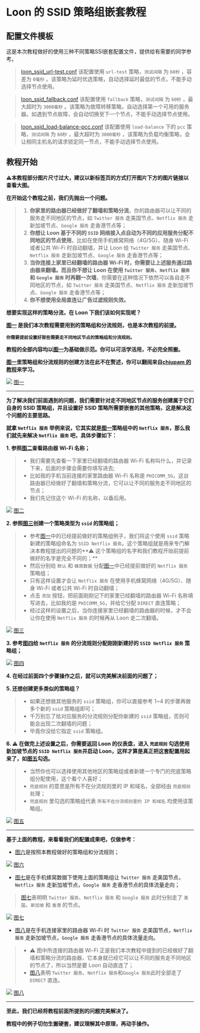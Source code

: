 # Loon 的 SSID 策略组嵌套教程

## 配置文件模板
这是本次教程做好的使用三种不同策略SSI嵌套配置文件，提供给有需要的同学参考。

> [loon_ssid_url-test.conf](https://raw.githubusercontent.com/ArriettyQAQ/loon_tutorial/main/conf/loon_ssid_url-test.conf) 该配置使用 `url-test` 策略，`测试间隔` 为 `60秒` ，容差为 `0毫秒` 。该策略为延时优选策略，自动选择延时最低的节点，不能手动选择节点使用。

> [loon_ssid_fallback.conf](https://raw.githubusercontent.com/ArriettyQAQ/loon_tutorial/main/conf/loon_ssid_fallback.conf) 该配置使用 `fallback` 策略，`测试间隔` 为 `60秒` ，最大超时为 `3000毫秒` 。该策略为故障转移策略，自动选择第一个可用的服务器。如遇到节点故障，会自动切换至下一个节点，不能手动选择节点使用。

> [loon_ssid_load-balance-pcc.conf](https://raw.githubusercontent.com/ArriettyQAQ/loon_tutorial/main/conf/loon_ssid_load-balance-pcc.conf) 该配置使用 `load-balance` 下的 `pcc` 策略，`测试间隔` 为 `60秒` ，最大超时为 `3000毫秒` ，该策略为负载均衡策略，会让相同主机名的请求锁定同一节点，不能手动选择节点使用。


## 教程开始
**⚠本教程部分图片尺寸过大，建议以新标签页的方式打开图片下方的图片链接以查看大图。**

**在开始这个教程之前，我们先抛出一个问题。**
> 1. **你家里的路由器已经做好了翻墙和策略分流**，你的路由器可以让不同的服务走不同地区的节点，如 `Twitter 服务` 走美国节点、`Netflix 服务` 走新加坡节点、`Google 服务` 走香港节点等；
> 2. **你想让 Loon 基于不同的 `SSID` 网络接入点自动为不同的应用服务分配不同地区的节点使用**，比如在使用手机蜂窝网络（4G/5G）、随身 Wi-Fi 或者公共 Wi-Fi 时自动翻墙，并让 Loon 给 `Twitter 服务` 走美国节点、`Netflix 服务` 走新加坡节点、`Google 服务` 走香港节点等；
> 3. **当你连接上家里已经翻墙的路由器 Wi-Fi 时，你需要让上述服务通过路由器来翻墙。而且你不想让 Loon 在使用 `Twitter 服务`、`Netflix 服务` 和 `Google 服务` 时再翻一次墙**，你需要在这种情况下依然可以各自走不同地区的节点，如 `Twitter 服务` 走美国节点、`Netflix 服务` 走新加坡节点、`Google 服务` 走香港节点等；
> 4. **你不想使用全局直连让广告过滤规则失效。**

**想要实现这样的策略分流，在 Loon 下我们该如何实现呢？**

**[图一](https://raw.githubusercontent.com/ArriettyQAQ/loon_tutorial/main/images/1.png)
是我们本次教程需要用到的策略组和分流规则，也是本次教程的前提。**

**`你需要提前设置好那些需要走不同地区节点的策略组和分流规则。`**

**教程的全部内容均以[图一](https://raw.githubusercontent.com/ArriettyQAQ/loon_tutorial/main/images/1.png)为基础做示范。你可以可活学活用，不必完全照搬。**

**[图一](https://raw.githubusercontent.com/ArriettyQAQ/loon_tutorial/main/images/1.png)里策略组和分流规则的创建方法在此不在赘述，你可以翻阅来自[chiupam  的教程](https://github.com/chiupam/tutorial/blob/master/Loon/Plus/README.md)来学习。**


![](images/1.png)
[图一](https://raw.githubusercontent.com/ArriettyQAQ/loon_tutorial/main/images/1.png)

***

**为了解决我们前面遇到的问题，我们需要针对走不同地区节点的服务创建属于它们自身的 SSID 策略组，并且设置好 SSID 策略所需要嵌套的其他策略，这是解决这个问题的主要思路。**

**就拿 `Netflix 服务` 举例来说，它其实就是[图一](https://raw.githubusercontent.com/ArriettyQAQ/loon_tutorial/main/images/1.png)策略组中的 `Netflix 服务`，那么我们就先来解决 `Netflix 服务` 吧，具体步骤如下：**


**1. 参照[图二](https://raw.githubusercontent.com/ArriettyQAQ/loon_tutorial/main/images/2.png)查看路由器 Wi-Fi 名称；**
> * 我们需要先查看一下家里已经翻墙的路由器 Wi-Fi 名称叫什么，并记录下来，后面的步骤会需要你填写进去;
> * 比如我的手机当前连接的家里路由器 Wi-Fi 名称是 `PHICOMM_5G`，这台路由器已经做好了翻墙和策略分流，它可以让不同的服务走不同地区的节点；
> * 我们先记住这个 Wi-Fi 的名称，以备后用。

![](images/2.png)
[图二](https://raw.githubusercontent.com/ArriettyQAQ/loon_tutorial/main/images/2.png)

**2. 参照[图三](https://raw.githubusercontent.com/ArriettyQAQ/loon_tutorial/main/images/3.png)创建一个策略类型为 `ssid` 的策略组；**
> * 参考[图一](https://raw.githubusercontent.com/ArriettyQAQ/loon_tutorial/main/images/1.png)中的已经提前做好的策略组例子，我们将这个使用 `ssid` 策略新建的策略组命名为 `SSID Netflix 服务`。这个策略组就是用来专门解决本教程提出的问题的**⚠ 这个策略组的名字和我们教程开始前提前做好的名字是完全不同的；**
> * 然后分别给 `默认` 和 `蜂窝数据` 分配[图一](https://raw.githubusercontent.com/ArriettyQAQ/loon_tutorial/main/images/1.png)中已经提前做好的 `Netflix 服务` 策略组；
> * 只有这样设置才会让 `Netflix 服务` 在使用手机蜂窝网络（4G/5G）、随身 Wi-Fi 或者公共 Wi-Fi 时自动翻墙；
> * 点击 `添加` 按钮，把前面刚刚记下的家里已经翻墙的路由器 Wi-Fi 名称填写进去，比如我的是 `PHICOMM_5G`，并给它分配 `DIRECT` 直连策略；
> * 经过这样的设置之后，当你连接家里已经翻墙的路由器的时候，才不会让你在使用 `Netflix 服务` 的时候再从 Loon 走二次翻墙。

![](images/3.png)
[图三](https://raw.githubusercontent.com/ArriettyQAQ/loon_tutorial/main/images/3.png)

**3. 参考[图四](https://raw.githubusercontent.com/ArriettyQAQ/loon_tutorial/main/images/4.png)给 `Netflix 服务` 的分流规则分配刚刚新建好的 `SSID Netflix 服务` 策略组；**

![](images/4.png)
[图四](https://raw.githubusercontent.com/ArriettyQAQ/loon_tutorial/main/images/4.png)

**4. 在经过前面四个步骤操作之后，就可以完美解决前面的问题了；**

**5. 还想创建更多类似的策略组？**

> * 如果还想做其他服务的 `ssid` 策略组，你可以直接参考 1~4 的步骤再做多个新的 `ssid` 策略组即可；
> * 千万别忘了给对应服务的分流规则分配你新建的 `ssid` 策略组，否则可能会出现二次翻墙的问题；
> * 毕竟你没给它指定 `ssid` 策略组。

**6. ⚠ 在做完上述设置之后，你需要返回 Loon 的仪表盘，进入 `兜底规则` 勾选使用新加坡节点的 `SSID Netflix 服务`并启动 Loon，这样才算是真正把这套配置用起来了，如[图五](https://raw.githubusercontent.com/ArriettyQAQ/loon_tutorial/main/images/5.png)勾选。**
> * 当然你也可以选择使用其他地区的策略组或者新建一个专门的兜底策略组分配使用，这个看个人喜好；
> * `兜底规则` 的意思是所有不在分流规则里的 IP 和域名，全部经由 `兜底规则` 处理；
> * `兜底规则` 里勾选的策略组代表 `所有不在分流规则里的 IP 和域名` 均使用该策略组。

![](images/5.png)
[图五](https://raw.githubusercontent.com/ArriettyQAQ/loon_tutorial/main/images/5.png)

***

**基于上面的教程，来看看我们的配置成果吧，仅做参考：**

* [图六](https://raw.githubusercontent.com/ArriettyQAQ/loon_tutorial/main/images/6.png)是按照本教程做好的策略组和分流规则；


![](images/6.png)
[图六](https://raw.githubusercontent.com/ArriettyQAQ/loon_tutorial/main/images/6.png)

* [图七](https://raw.githubusercontent.com/ArriettyQAQ/loon_tutorial/main/images/7.png)是在手机蜂窝数据下使用上面的策略组让 `Twitter 服务` 走美国节点，`Netflix 服务` 走新加坡节点，`Google 服务` 走香港节点的具体流量走向；
> [图七](https://raw.githubusercontent.com/ArriettyQAQ/loon_tutorial/main/images/7.png)表明明 `Twitter 服务`、`Netflix 服务` 和 `Google 服务` 此时分别走了 `美国`、`新加坡` 和 `香港` 的节点。


![](images/7.png)
[图七](https://raw.githubusercontent.com/ArriettyQAQ/loon_tutorial/main/images/7.png)

* [图八](https://raw.githubusercontent.com/ArriettyQAQ/loon_tutorial/main/images/8.png)是在手机连接家里的路由器 Wi-Fi 时 `Twitter 服务` 走美国节点，`Netflix 服务` 走新加坡节点，`Google 服务` 走香港节点的具体流量走向。

> * ⚠ 图中所连接的路由器 Wi-Fi 正是我们本次教程中提到的已经做好了翻墙和策略分流的路由器，它本身就已经它可以让不同的服务走不同地区的节点了，所以当然是要 Loon 自动直连了；
> * [图八](https://raw.githubusercontent.com/ArriettyQAQ/loon_tutorial/main/images/8.png)表明 `Twitter 服务`、`Netflix 服务`和`Google 服务`此时全部走了 `DIRECT` 直连。 

![](https://raw.githubusercontent.com/ArriettyQAQ/loon_tutorial/main/images/8.png)
[图八](https://raw.githubusercontent.com/ArriettyQAQ/loon_tutorial/main/images/8.png)

***

**至此，我们已经将教程前面所提到的问题完美解决了。**

**教程中的例子切勿生搬硬套，建议理解其中原理，再动手操作。**